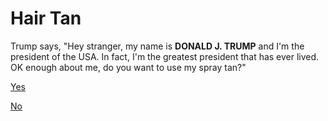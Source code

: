 # Hair Tan

Trump says, "Hey stranger, my name is **DONALD J. TRUMP** and I'm the president of the USA. In fact, I'm the greatest president that has ever lived. OK enough about me, do you want to use my spray tan?"  

[Yes](../second/yes.md) 

[No](../second/no.md)  